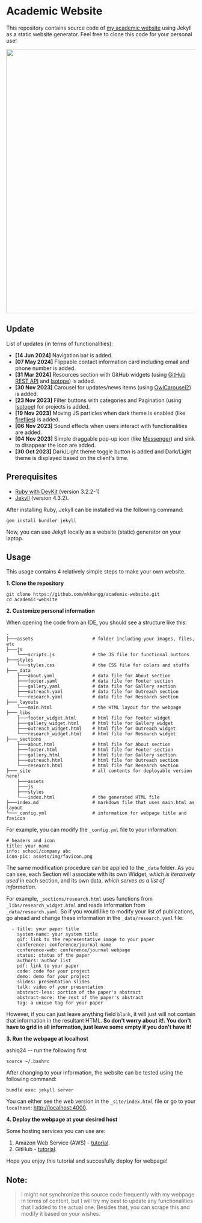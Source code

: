 # Academic Website

This repository contains source code of [my academic website](https://mkhangg.com/) using Jekyll as a static website generator. Feel free to clone this code for your personal use!

<p align="center">
  <img src="https://mkhangg.com/assets/img/devices_mockup_transparent.png" data-canonical-src="https://mkhangg.com/assets/img/devices_mockup_transparent.png" width="700"/><br/>
</p>

<!-- Update -->
## Update
List of updates (in terms of functionalities): 

* **[14 Jun 2024]** Navigation bar is added.
* **[07 May 2024]** Flippable contact information card including email and phone number is added.
* **[31 Mar 2024]** Resources section with GitHub widgets (using [GitHub REST API](hhttps://docs.github.com/en/rest) and [Isotope](https://isotope.metafizzy.co/)) is added.
* **[30 Nov 2023]** Carousel for updates/news items (using [OwlCarousel2](https://owlcarousel2.github.io/OwlCarousel2/)) is added.
* **[23 Nov 2023]** Filter buttons with categories and Pagination (using [Isotope](https://isotope.metafizzy.co/)) for projects is added.
* **[19 Nov 2023]** Moving JS particles when dark theme is enabled (like [fireflies](https://en.wikipedia.org/wiki/Firefly)) is added.
* **[06 Nov 2023]** Sound effects when users interact with functionalities are added.
* **[04 Nov 2023]** Simple draggable pop-up icon (like [Messenger](https://en.wikipedia.org/wiki/Messenger_(software))) and sink to disappear the icon are added.
* **[30 Oct 2023]** Dark/Light theme toggle button is added and Dark/Light theme is displayed based on the client's time.

<!-- PREREQUISITES -->

## Prerequisites

* [Ruby with DevKit](https://rubyinstaller.org/downloads/) (version 3.2.2-1)
* [Jekyll](https://jekyllrb.com/) (version 4.3.2).

After installing Ruby, Jekyll can be installed via the following command:

```
gem install bundler jekyll 
```

Now, you can use Jekyll locally as a website (static) generator on your laptop.

<!-- USAGE -->
  
## Usage

This usage contains 4 relatively simple steps to make your own website.

**1. Clone the repository**

```
git clone https://github.com/mkhangg/academic-website.git
cd academic-website
```

**2. Customize personal information**

When opening the code from an IDE, you should see a structure like this:

```
.
├───assets                      # folder including your images, files, etc
├───js                  
    └───scripts.js              # the JS file for functional buttons
├───styles              
    └───styles.css              # the CSS file for colors and stuffs 
├───_data               
    ├───about.yaml              # data file for About section
    ├───footer.yaml             # data file for Footer section
    ├───gallery.yaml            # data file for Gallery section
    ├───outreach.yaml           # data file for Outreach section
    └───research.yaml           # data file for Research section
├───_layouts      
    └───main.html               # the HTML layout for the webpage 
├───_libs      
    ├───footer_widget.html      # html file for Footer widget
    ├───gallery_widget.html     # html file for Gallery widget
    ├───outreach_widget.html    # html file for Outreach widget
    └───research_widget.html    # html file for Research widget     
├───_sections           
    ├───about.html              # html file for About section
    ├───footer.html             # html file for Footer section
    ├───gallery.html            # html file for Gallery section
    ├───outreach.html           # html file for Outreach section
    └───research.html           # html file for Research section
├───_site                       # all contents for deployable version here!
    ├───assets
    ├───js
    ├───styles
    └───index.html              # the generated HTML file
├───index.md                    # markdown file that uses main.html as layout
└───_config.yml                 # information for webpage title and favicon
```

For example, you can modify the `_config.yml` file to your information:

```
# headers and icon 
title: your name
info: school/company abc
icon-pic: assets/img/favicon.png
```

The same modification procedure can be applied to the `_data` folder. As you can see, each Section will associate with its own Widget, *which is iteratively used* in each section, and its own data, *which serves as a list of information*. 

For example, `_sections/research.html` uses functions from `_libs/research_widget.html` and reads information from `_data/research.yaml`. So if you would like to modify your list of publications, go ahead and change these information in the `_data/research.yaml` file:

```
  - title: your paper title
    system-name: your system title
    gif: link to the representative image to your paper
    conference: conference/journal name
    conference-web: conference/journal webpage
    status: status of the paper
    authors: author list
    pdf: link to your paper
    code: code for your project
    demo: demo for your project
    slides: presentation slides 
    talk: video of your presentation
    abstract-less: portion of the paper's abstract
    abstract-more: the rest of the paper's abstract
    tag: a unique tag for your paper
```

However, if you can just leave anything field `blank`, it will just will not contain that information in the resultant HTML. **So don't worry about it!. You don't have to grid in all information, just leave some empty if you don't have it!**

**3. Run the webpage at localhost**

ashiq24 -- run the following first

```
source ~/.bashrc
```

After changing to your information, the website can be tested using the following command:

```
bundle exec jekyll server
```

You can either see the web version in the `_site/index.html` file or go to your `localhost`: [http://localhost:4000](http://localhost:4000).

**4. Deploy the webpage at your desired host**

Some hosting services you can use are:

1. Amazon Web Service (AWS) - [tutorial](https://youtu.be/-l83oqcaTHg).
2. GitHub - [tutorial](https://youtu.be/M5mg0r4ajt4).

Hope you enjoy this tutorial and succesfully deploy for webpage!

<!-- NOTE -->

## Note:

> I might not synchronize this source code frequently with my webpage in terms of content, but I will try my best to update any functionalities that I added to the actual one. Besides that, you can scrape this and modify it based on your wishes.

